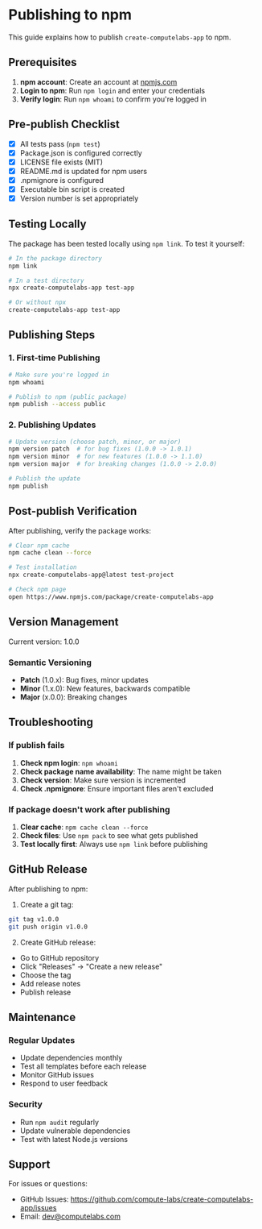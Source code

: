 # Publishing to npm

This guide explains how to publish `create-computelabs-app` to npm.

## Prerequisites

1. **npm account**: Create an account at [npmjs.com](https://www.npmjs.com)
2. **Login to npm**: Run `npm login` and enter your credentials
3. **Verify login**: Run `npm whoami` to confirm you're logged in

## Pre-publish Checklist

- [x] All tests pass (`npm test`)
- [x] Package.json is configured correctly
- [x] LICENSE file exists (MIT)
- [x] README.md is updated for npm users
- [x] .npmignore is configured
- [x] Executable bin script is created
- [x] Version number is set appropriately

## Testing Locally

The package has been tested locally using `npm link`. To test it yourself:

```bash
# In the package directory
npm link

# In a test directory
npx create-computelabs-app test-app

# Or without npx
create-computelabs-app test-app
```

## Publishing Steps

### 1. First-time Publishing

```bash
# Make sure you're logged in
npm whoami

# Publish to npm (public package)
npm publish --access public
```

### 2. Publishing Updates

```bash
# Update version (choose patch, minor, or major)
npm version patch  # for bug fixes (1.0.0 -> 1.0.1)
npm version minor  # for new features (1.0.0 -> 1.1.0)
npm version major  # for breaking changes (1.0.0 -> 2.0.0)

# Publish the update
npm publish
```

## Post-publish Verification

After publishing, verify the package works:

```bash
# Clear npm cache
npm cache clean --force

# Test installation
npx create-computelabs-app@latest test-project

# Check npm page
open https://www.npmjs.com/package/create-computelabs-app
```

## Version Management

Current version: 1.0.0

### Semantic Versioning
- **Patch** (1.0.x): Bug fixes, minor updates
- **Minor** (1.x.0): New features, backwards compatible
- **Major** (x.0.0): Breaking changes

## Troubleshooting

### If publish fails

1. **Check npm login**: `npm whoami`
2. **Check package name availability**: The name might be taken
3. **Check version**: Make sure version is incremented
4. **Check .npmignore**: Ensure important files aren't excluded

### If package doesn't work after publishing

1. **Clear cache**: `npm cache clean --force`
2. **Check files**: Use `npm pack` to see what gets published
3. **Test locally first**: Always use `npm link` before publishing

## GitHub Release

After publishing to npm:

1. Create a git tag:
```bash
git tag v1.0.0
git push origin v1.0.0
```

2. Create GitHub release:
- Go to GitHub repository
- Click "Releases" → "Create a new release"
- Choose the tag
- Add release notes
- Publish release

## Maintenance

### Regular Updates
- Update dependencies monthly
- Test all templates before each release
- Monitor GitHub issues
- Respond to user feedback

### Security
- Run `npm audit` regularly
- Update vulnerable dependencies
- Test with latest Node.js versions

## Support

For issues or questions:
- GitHub Issues: https://github.com/compute-labs/create-computelabs-app/issues
- Email: dev@computelabs.com